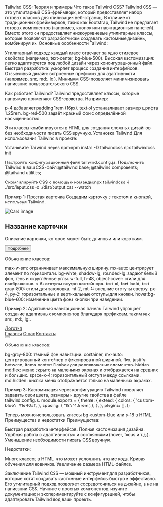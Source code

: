 Tailwind CSS: Теория и примеры
Что такое Tailwind CSS?
Tailwind CSS — это утилитарный CSS-фреймворк, который предоставляет набор готовых классов для стилизации веб-страниц. В отличие от традиционных фреймворков, таких как Bootstrap, Tailwind не предлагает готовых компонентов (например, кнопок или навигационных панелей). Вместо этого он предоставляет низкоуровневые утилитарные классы, которые позволяют разработчикам создавать кастомные дизайны, комбинируя их.
Основные особенности Tailwind:

Утилитарный подход: каждый класс отвечает за одно стилевое свойство (например, text-center, bg-blue-500).
Высокая кастомизация: легко адаптируется под любой дизайн через конфигурационный файл.
Быстрая разработка: ускоряет процесс создания интерфейсов.
Отзывчивый дизайн: встроенные префиксы для адаптивности (например, sm:, md:, lg:).
Минимум CSS: позволяет минимизировать написание пользовательского CSS.

Как работает Tailwind?
Tailwind предоставляет классы, которые напрямую применяют CSS-свойства. Например:

p-4 добавляет padding 1rem (16px).
text-xl устанавливает размер шрифта 1.25rem.
bg-red-500 задаёт красный фон с определённой насыщенностью.

Эти классы комбинируются в HTML для создания сложных дизайнов без необходимости писать CSS вручную.
Установка Tailwind
Для использования Tailwind в проекте:

Установите Tailwind через npm:npm install -D tailwindcss
npx tailwindcss init


Настройте конфигурационный файл tailwind.config.js.
Подключите Tailwind в ваш CSS-файл:@tailwind base;
@tailwind components;
@tailwind utilities;


Скомпилируйте CSS с помощью команды:npx tailwindcss -i ./src/input.css -o ./dist/output.css --watch



Пример 1: Простая карточка
Создадим карточку с текстом и кнопкой, используя Tailwind.
<div class="max-w-sm mx-auto bg-white shadow-lg rounded-lg overflow-hidden">
  <img class="w-full h-48 object-cover" src="https://via.placeholder.com/300" alt="Card image">
  <div class="p-6">
    <h2 class="text-xl font-bold text-gray-800">Название карточки</h2>
    <p class="mt-2 text-gray-600">Описание карточки, которое может быть длинным или коротким.</p>
    <button class="mt-4 px-4 py-2 bg-blue-500 text-white rounded hover:bg-blue-600">Подробнее</button>
  </div>
</div>

Объяснение классов:

max-w-sm: ограничивает максимальную ширину.
mx-auto: центрирует элемент по горизонтали.
bg-white, shadow-lg, rounded-lg: задают белый фон, тень и скруглённые углы.
w-full, h-48, object-cover: стили для изображения.
p-6: отступы внутри контейнера.
text-xl, font-bold, text-gray-800: стили для заголовка.
mt-2, mt-4: внешние отступы сверху.
px-4, py-2: горизонтальные и вертикальные отступы для кнопки.
hover:bg-blue-600: изменение цвета фона кнопки при наведении.

Пример 2: Адаптивная навигационная панель
Tailwind упрощает создание адаптивных компонентов благодаря префиксам, таким как sm:, md:, lg:.
<nav class="bg-gray-800 p-4">
  <div class="container mx-auto flex justify-between items-center">
    <a href="#" class="text-white text-lg font-semibold">Логотип</a>
    <div class="hidden md:flex space-x-4">
      <a href="#" class="text-gray-300 hover:text-white">Главная</a>
      <a href="#" class="text-gray-300 hover:text-white">О нас</a>
      <a href="#" class="text-gray-300 hover:text-white">Контакты</a>
    </div>
    <button class="md:hidden text-white">
      <svg class="w-6 h-6" fill="none" stroke="currentColor" viewBox="0 0 24 24">
        <path stroke-linecap="round" stroke-linejoin="round" stroke-width="2" d="M4 6h16M4 12h16m-7 6h7" />
      </svg>
    </button>
  </div>
</nav>

Объяснение классов:

bg-gray-800: тёмный фон навигации.
container, mx-auto: центрированный контейнер с фиксированной шириной.
flex, justify-between, items-center: Flexbox для расположения элементов.
hidden md:flex: меню скрыто на маленьких экранах и отображается на средних и больших.
space-x-4: горизонтальный отступ между ссылками.
md:hidden: кнопка меню отображается только на маленьких экранах.

Пример 3: Кастомизация через конфигурацию
Tailwind позволяет задавать свои цвета, размеры и другие свойства в файле tailwind.config.js.
module.exports = {
  theme: {
    extend: {
      colors: {
        'custom-blue': '#1e40af',
      },
      spacing: {
        '18': '4.5rem',
      },
    },
  },
  plugins: [],
};

Теперь можно использовать классы bg-custom-blue или p-18 в HTML.
Преимущества и недостатки
Преимущества:

Быстрая разработка интерфейсов.
Полная кастомизация дизайна.
Удобная работа с адаптивностью и состояниями (hover, focus и т.д.).
Уменьшение необходимости писать CSS вручную.

Недостатки:

Много классов в HTML, что может усложнить чтение кода.
Кривая обучения для новичков.
Увеличение размера HTML-файлов.

Заключение
Tailwind CSS — мощный инструмент для разработчиков, которые хотят создавать кастомные интерфейсы быстро и эффективно. Его утилитарный подход позволяет сосредоточиться на дизайне, а не на написании CSS. Начните с простых компонентов, изучите документацию и экспериментируйте с конфигурацией, чтобы адаптировать Tailwind под ваши проекты.
